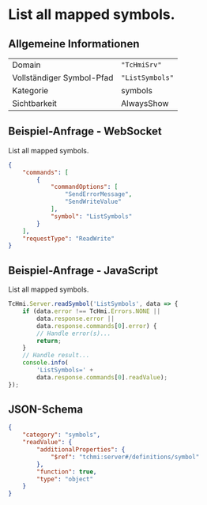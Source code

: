 # List all mapped symbols.

## Allgemeine Informationen

|  |  |
| - | - |
| Domain | `"TcHmiSrv"` |
| Vollständiger Symbol-Pfad | `"ListSymbols"` |
| Kategorie | symbols |
| Sichtbarkeit | AlwaysShow |

## Beispiel-Anfrage - WebSocket

List all mapped symbols.
```json
{
    "commands": [
        {
            "commandOptions": [
                "SendErrorMessage",
                "SendWriteValue"
            ],
            "symbol": "ListSymbols"
        }
    ],
    "requestType": "ReadWrite"
}
```

## Beispiel-Anfrage - JavaScript

List all mapped symbols.
```javascript
TcHmi.Server.readSymbol('ListSymbols', data => {
    if (data.error !== TcHmi.Errors.NONE ||
        data.response.error ||
        data.response.commands[0].error) {
        // Handle error(s)...
        return;
    }
    // Handle result...
    console.info(
        'ListSymbols=' +
        data.response.commands[0].readValue);
});
```

## JSON-Schema

```json
{
    "category": "symbols",
    "readValue": {
        "additionalProperties": {
            "$ref": "tchmi:server#/definitions/symbol"
        },
        "function": true,
        "type": "object"
    }
}
```

